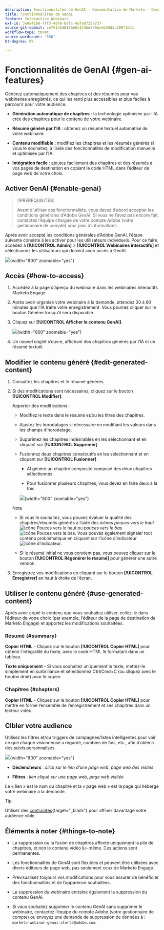 ```yaml
---
description: Fonctionnalités de GenAI - Documentation de Marketo - Documentation du produit
title: Fonctionnalités de GenAI
feature: Interactive Webinars
exl-id: 3e0a41b0-7ff3-4676-bafc-4e7a0725a737
source-git-commit: ce79145d8186e6d17dbe579aceb90d3c209f1b31
workflow-type: tm+mt
source-wordcount: '630'
ht-degree: 0%

---
```


# Fonctionnalités de GenAI {#gen-ai-features}

Générez automatiquement des chapitres et des résumés pour vos webinaires enregistrés, ce qui les rend plus accessibles et plus faciles à parcourir pour votre audience.

* **Génération automatique de chapitres** : la technologie optimisée par l’IA crée des chapitres pour le contenu de votre webinaire.

* **Résumé généré par l’IA** : obtenez un résumé textuel automatisé de votre webinaire.

* **Contenu modifiable** : modifiez les chapitres et les résumés générés si vous le souhaitez, à l’aide des fonctionnalités de modification manuelle et optimisée par l’IA.

* **Intégration facile** : ajoutez facilement des chapitres et des résumés à vos pages de destination en copiant le code HTML dans l’éditeur de page web de votre choix.

## Activer GenAI {#enable-genai}

>[!PREREQUISITES]
>
>Avant d’utiliser ces fonctionnalités, vous devez d’abord accepter les conditions générales d’Adobe GenAI. Si vous ne l’avez pas encore fait, contactez l’équipe chargée de votre compte Adobe (votre gestionnaire de compte) pour plus d’informations.

Après avoir accepté les conditions générales d’Adobe GenAI, l’étape suivante consiste à les activer pour les utilisateurs individuels. Pour ce faire, accédez à **[!UICONTROL Admin]** > **[!UICONTROL Webinaires interactifs]** et sélectionnez les utilisateurs qui doivent avoir accès à GenAI.

![](assets/gen-ai-features-1.png){width="800" zoomable="yes"}

## Accès {#how-to-access}

1. Accédez à la page d’aperçu du webinaire dans les webinaires interactifs Marketo Engage.

1. Après avoir organisé votre webinaire à la demande, attendez 30 à 60 minutes que l’IA traite votre enregistrement. Vous pourrez cliquer sur le bouton Générer lorsqu’il sera disponible.

1. Cliquez sur **[!UICONTROL Afficher le contenu GenAI]**.

   ![](assets/gen-ai-features-2.png){width="800" zoomable="yes"}

1. Un nouvel onglet s’ouvre, affichant des chapitres générés par l’IA et un résumé textuel.

## Modifier le contenu généré {#edit-generated-content}

1. Consultez les chapitres et le résumé générés.

1. Si des modifications sont nécessaires, cliquez sur le bouton **[!UICONTROL Modifier]**.

   Apporter des modifications :

   * Modifiez le texte dans le résumé et/ou les titres des chapitres.

   * Ajustez les horodatages si nécessaire en modifiant les valeurs dans les champs d’horodatage.

   * Supprimez les chapitres indésirables en les sélectionnant et en cliquant sur **[!UICONTROL Supprimer]**.

   * Fusionnez deux chapitres consécutifs en les sélectionnant et en cliquant sur **[!UICONTROL Fusionner]**.

      * AI génère un chapitre composite composé des deux chapitres sélectionnés

      * Pour fusionner plusieurs chapitres, vous devez en faire deux à la fois

     ![](assets/gen-ai-features-3.png){width="800" zoomable="yes"}

   >[!NOTE]
   >
   >* Si vous le souhaitez, vous pouvez évaluer la qualité des chapitres/résumés générés à l’aide des icônes _pouces vers le haut_ ![icône Pouces vers le haut](assets/icon-thumbs-up.png) ou _pouces vers le bas_ ![icône Pouces vers le bas](assets/icon-thumbs-down.png). Vous pouvez également signaler tout contenu problématique en cliquant sur l’icône d’indicateur ![Icône d’indicateur](assets/icon-flag.png).
   >
   >* Si le résumé initial ne vous convient pas, vous pouvez cliquer sur le bouton **[!UICONTROL Régénérer le résumé]** pour générer une autre version.

1. Enregistrez vos modifications en cliquant sur le bouton **[!UICONTROL Enregistrer]** en haut à droite de l’écran.

## Utiliser le contenu généré {#use-generated-content}

Après avoir copié le contenu que vous souhaitez utiliser, collez-le dans l’éditeur de votre choix (par exemple, l’éditeur de la page de destination de Marketo Engage) et apportez les modifications souhaitées.

### Résumé {#summary}

**Copier HTML** - Cliquez sur le bouton **[!UICONTROL Copier HTML]** pour obtenir l’intégralité du texte, avec le code HTML le formatant dans un tableau.

**Texte uniquement** - Si vous souhaitez uniquement le texte, mettez-le simplement en surbrillance et sélectionnez Ctrl/Cmd+C (ou cliquez avec le bouton droit) pour le copier.

### Chapitres {#chapters}

**Copier HTML** - Cliquez sur le bouton **[!UICONTROL Copier HTML]** pour mettre en forme l’ensemble de l’enregistrement et ses chapitres dans un lecteur vidéo.

## Cibler votre audience

Utilisez les filtres et/ou triggers de campagnes/listes intelligentes pour voir ce que chaque visionneuse a regardé, combien de fois, etc., afin d’obtenir des suivis personnalisés.

![](assets/gen-ai-features-4.png){width="800" zoomable="yes"}

* **Déclencheurs** : _clics sur le lien d’une page web_, _page web des visites_

* **Filtres** : _lien cliqué sur une page web_, _page web visitée_

Le « lien » est le nom du chapitre et la « page web » est la page qui héberge votre webinaire à la demande.

>[!TIP]
>
>Utilisez des [contraintes](/help/marketo/product-docs/core-marketo-concepts/smart-lists-and-static-lists/using-smart-lists/add-a-constraint-to-a-smart-list-filter.md){target="_blank"} pour affiner davantage votre audience cible.

## Éléments à noter {#things-to-note}

* La suppression ou la fusion de chapitres affecte uniquement la pile de chapitres, et non le contenu vidéo lui-même. Ces actions sont permanentes.

* Les fonctionnalités de GenAI sont flexibles et peuvent être utilisées avec divers éditeurs de page web, pas seulement ceux de Marketo Engage.

* Prévisualisez toujours vos modifications pour vous assurer de bénéficier des fonctionnalités et de l’apparence souhaitées.

* La suppression du webinaire entraîne également la suppression du contenu GenAI.

* Si vous souhaitez supprimer le contenu GenAI sans supprimer le webinaire, contactez l’équipe du compte Adobe (votre gestionnaire de compte) ou envoyez une demande de suppression de données à : `marketo-webinar-genai-alerts@adobe.com`.

